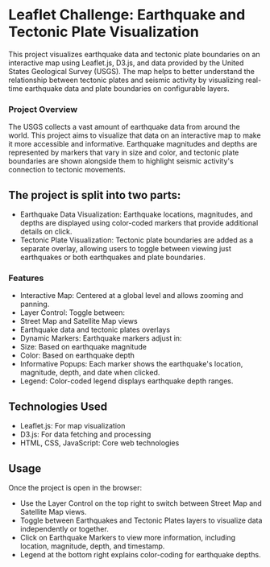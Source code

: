 # Leaflet Challenge: Earthquake and Tectonic Plate Visualization

This project visualizes earthquake data and tectonic plate boundaries on an interactive map using Leaflet.js, D3.js, and data provided by the United States Geological Survey (USGS). The map helps to better understand the relationship between tectonic plates and seismic activity by visualizing real-time earthquake data and plate boundaries on configurable layers.

### Project Overview
The USGS collects a vast amount of earthquake data from around the world. This project aims to visualize that data on an interactive map to make it more accessible and informative. Earthquake magnitudes and depths are represented by markers that vary in size and color, and tectonic plate boundaries are shown alongside them to highlight seismic activity's connection to tectonic movements.

## The project is split into two parts:

- Earthquake Data Visualization: Earthquake locations, magnitudes, and depths are displayed using color-coded markers that provide additional details on click.
- Tectonic Plate Visualization: Tectonic plate boundaries are added as a separate overlay, allowing users to toggle between viewing just earthquakes or both earthquakes and plate boundaries.

### Features
- Interactive Map: Centered at a global level and allows zooming and panning.
- Layer Control: Toggle between:
- Street Map and Satellite Map views
- Earthquake data and tectonic plates overlays
- Dynamic Markers: Earthquake markers adjust in:
- Size: Based on earthquake magnitude
- Color: Based on earthquake depth
- Informative Popups: Each marker shows the earthquake's location, magnitude, depth, and date when clicked.
- Legend: Color-coded legend displays earthquake depth ranges.

## Technologies Used
- Leaflet.js: For map visualization
- D3.js: For data fetching and processing
- HTML, CSS, JavaScript: Core web technologies

## Usage
Once the project is open in the browser:
- Use the Layer Control on the top right to switch between Street Map and Satellite Map views.
- Toggle between Earthquakes and Tectonic Plates layers to visualize data independently or together.
- Click on Earthquake Markers to view more information, including location, magnitude, depth, and timestamp.
- Legend at the bottom right explains color-coding for earthquake depths.
